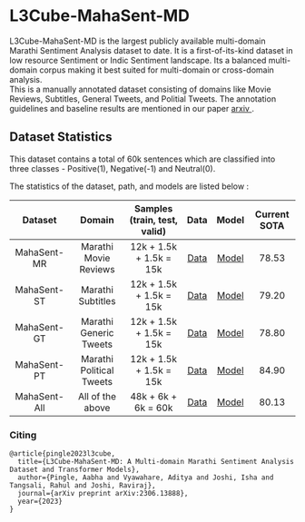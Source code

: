 # L3Cube-MahaSent-MD

L3Cube-MahaSent-MD is the largest publicly available multi-domain Marathi Sentiment Analysis dataset to date. It is a first-of-its-kind dataset in low resource Sentiment or Indic Sentiment landscape. Its a balanced multi-domain corpus making it best suited for multi-domain or cross-domain analysis.<br>
This is a manually annotated dataset consisting of domains like Movie Reviews, Subtitles, General Tweets, and Politial Tweets. The annotation guidelines and baseline results are mentioned in our paper <a href='https://arxiv.org/abs/2306.13888'> arxiv </a>.

## Dataset Statistics

This dataset contains a total of 60k sentences which are classified into three classes - Positive(1), Negative(-1) and Neutral(0).

The statistics of the dataset, path, and models are listed below : 

|Dataset|Domain|Samples (train, test, valid)|Data|Model|Current SOTA|
|:--------:|:----:|:----:|:----:|:----:|:----:|
|MahaSent-MR|Marathi Movie Reviews|12k + 1.5k + 1.5k = 15k|<a href='https://github.com/l3cube-pune/MarathiNLP/tree/main/L3Cube-MahaSent-MD/MahaSent_MR'>Data</a>|<a href='https://huggingface.co/l3cube-pune/marathi-sentiment-movie-reviews'>Model</a>|78.53|
|MahaSent-ST|Marathi Subtitles|12k + 1.5k + 1.5k = 15k|<a href='https://github.com/l3cube-pune/MarathiNLP/tree/main/L3Cube-MahaSent-MD/MahaSent_ST'>Data</a>|<a href='https://huggingface.co/l3cube-pune/marathi-sentiment-subtitles'>Model</a>|79.20|
|MahaSent-GT|Marathi Generic Tweets|12k + 1.5k + 1.5k = 15k|<a href='https://github.com/l3cube-pune/MarathiNLP/tree/main/L3Cube-MahaSent-MD/MahaSent_GT'>Data</a>|<a href='https://huggingface.co/l3cube-pune/marathi-sentiment-tweets'>Model</a>|78.80|
|MahaSent-PT|Marathi Political Tweets|12k + 1.5k + 1.5k = 15k|<a href='https://github.com/l3cube-pune/MarathiNLP/tree/main/L3Cube-MahaSent-MD/MahaSent_PT'>Data</a>|<a href='https://huggingface.co/l3cube-pune/marathi-sentiment-political-tweets'>Model</a>|84.90|
|MahaSent-All|All of the above|48k + 6k + 6k = 60k|<a href='https://github.com/l3cube-pune/MarathiNLP/tree/main/L3Cube-MahaSent-MD/MahaSent_All'>Data</a>|<a href='https://huggingface.co/l3cube-pune/marathi-sentiment-md'>Model</a>|80.13|


### Citing
```
@article{pingle2023l3cube,
  title={L3Cube-MahaSent-MD: A Multi-domain Marathi Sentiment Analysis Dataset and Transformer Models},
  author={Pingle, Aabha and Vyawahare, Aditya and Joshi, Isha and Tangsali, Rahul and Joshi, Raviraj},
  journal={arXiv preprint arXiv:2306.13888},
  year={2023}
}
```

